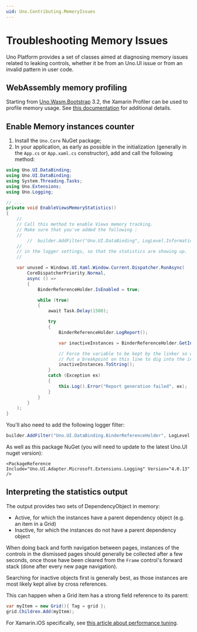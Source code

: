 ```yaml
---
uid: Uno.Contributing.MemoryIssues
---
```


# Troubleshooting Memory Issues

Uno Platform provides a set of classes aimed at diagnosing memory issues related to leaking controls, whether it be from
an Uno.UI issue or from an invalid pattern in user code.

## WebAssembly memory profiling
Starting from [Uno.Wasm.Bootstrap](https://github.com/unoplatform/Uno.Wasm.Bootstrap) 3.2, the Xamarin Profiler can be used to profile memory usage. See [this documentation](https://github.com/unoplatform/Uno.Wasm.Bootstrap#memory-profiling) for additional details.

## Enable Memory instances counter

1. Install the `Uno.Core` NuGet package;
2. In your application, as early as possible in the initialization (generally in the `App.cs` or `App.xaml.cs` constructor), add and call the following method:

``` csharp
using Uno.UI.DataBinding;
using Uno.UI.DataBinding;
using System.Threading.Tasks;
using Uno.Extensions;
using Uno.Logging;

// ....
private void EnableViewsMemoryStatistics()
{
	//
	// Call this method to enable Views memory tracking.
	// Make sure that you've added the following :
	//
        //  builder.AddFilter("Uno.UI.DataBinding", LogLevel.Information );
	//
	// in the logger settings, so that the statistics are showing up.
	//

	var unused = Windows.UI.Xaml.Window.Current.Dispatcher.RunAsync(
		CoreDispatcherPriority.Normal,
		async () =>
		{
			BinderReferenceHolder.IsEnabled = true;

			while (true)
			{
				await Task.Delay(1500);

				try
				{
					BinderReferenceHolder.LogReport();

					var inactiveInstances = BinderReferenceHolder.GetInactiveViewBinders();

					// Force the variable to be kept by the linker so we can see it with the debugger.
					// Put a breakpoint on this line to dig into the inactive views.
					inactiveInstances.ToString();
				}
				catch (Exception ex)
				{
					this.Log().Error("Report generation failed", ex);
				}
			}
		}
	);
}
```

  You'll also need to add the following logger filter:

```csharp
builder.AddFilter("Uno.UI.DataBinding.BinderReferenceHolder", LogLevel.Information );
```

  As well as this package NuGet (you will need to update to the latest Uno.UI nuget version):

```xaml
<PackageReference Include="Uno.UI.Adapter.Microsoft.Extensions.Logging" Version="4.0.13" />
```

## Interpreting the statistics output

The output provides two sets of DependencyObject in memory:

- Active, for which the instances have a parent dependency object (e.g. an item in a Grid)
- Inactive, for which the instances do not have a parent dependency object

When doing back and forth navigation between pages, instances of the controls in the dismissed pages should
generally be collected after a few seconds, once those have been cleared from the `Frame` control's forward
stack (done after every new page navigation).

Searching for inactive objects first is generally best, as those instances are most likely kept alive by
cross references.

This can happen when a Grid item has a strong field reference to its parent:

```csharp
var myItem = new Grid(){ Tag = grid };
grid.Children.Add(myItem);
```

For Xamarin.iOS specifically, see [this article about performance tuning](https://docs.microsoft.com/en-us/xamarin/ios/deploy-test/performance).
